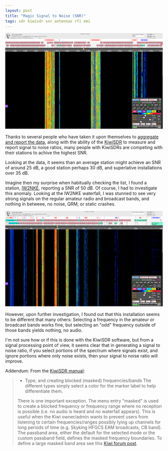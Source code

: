 ```yaml
---
layout: post
title: "Magic Signal to Noise (SNR)"
tags: sdr kiwisdr snr antennas rfi emi
---
```


![IW2NKE SDR Water](/assets/img/IW2NKE.png "IW2NKE SDR Waterfall")

Thanks to several people who have taken it upon themselves to
[aggregate and report the data](http://rx.linkfanel.net/snr.html),
along with the ability of the [KiwiSDR](http://www.kiwisdr.com/)
to measure and report signal to
noise ratios, many people with KiwiSDRs are competing with their
stations to achive the highest SNR.

Looking at the data, it seems than an average station might achieve an
SNR of around 25 dB, a good station perhaps 30 dB, and superlative
installations over 35 dB.

Imagine then my surprise when habitually checking the list, I found a
station, [IW2NKE](http://iw2nke.ddns.net:8073/), reporting a SNR of 50
dB. Of course, I had to investigate this anomaly.  Looking at the IW2NKE
waterfall, I was stunned to see very strong signals on the regular
amateur radio and broadcast bands, and nothing in betweee, no noise, QRM,
or static crashes.

![IW2NKE SDR Waterfall Zoom](/assets/img/IW2NKEzoom.png "IW2NKE SDR Waterfall Zoom")

However, upon further investigation, I found out that this
installation seems to be different that many others: Selecting a
frequency in the amateur or broadcast bands works fine, but selecting
an "odd" frequency outside of those bands yields nothing, no audio.

I'm not sure how or if this is done with the KiwiSDR software, but
from a signal processing point of view, it seems clear that in
generating a signal to noise ratio, if you select portions of the
spectrum where signals exist, and ignore portions where only noise
exists, then your signal to noise ratio will improve.

Addendum: From the [KiwiSDR
manual](http://kiwisdr.com/quickstart/index.html#id-user-marker-masked):

> - Type, and creating blocked (masked) frequencies/bands
> The different types simply select a color for the marker label to help
> differentiate them.
>
> There is one important exception. The menu entry "masked" is used to
> create a blocked frequency or frequency range where no reception is
> possible (i.e. no audio is heard and no waterfall appears). This is
> useful when the Kiwi owner/admin wants to prevent users from listening
> to certain frequencies/ranges possibly tying up channels for long
> periods of time (e.g. Skyking HFGCS EAM broadcasts, CB band). The
> passband area, either the default for the selected mode or the custom
> passband field, defines the masked frequency boundaries. To define a
> large masked band area see this [Kiwi forum post](http://forum.kiwisdr.com/index.php?p=/discussion/1965/large-masked-band-segments/p1).

